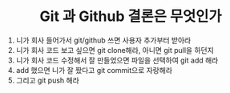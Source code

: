 <div align = "center">
  
# Git 과 Github 결론은 무엇인가

</div>

1. 니가 회사 들어가서 git/github 쓰면 사용자 추가부터 받아라
2. 니가 회사 코드 보고 싶으면 git clone해라, 아니면 git pull을 하던지
3. 니가 회사 코드 수정해서 잘 만들었으면 파일을 선택하여 git add 해라
4. add 했으면 니가 잘 짰다고 git commit으로 자랑해라
5. 그리고 git push 해라
